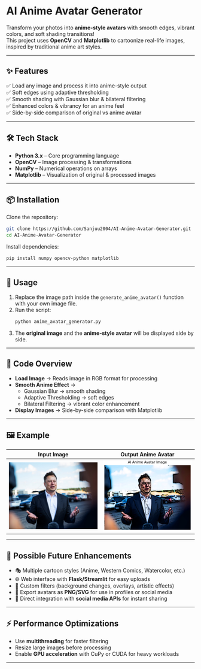 
#  AI Anime Avatar Generator  

Transform your photos into **anime-style avatars** with smooth edges, vibrant colors, and soft shading transitions!  
This project uses **OpenCV** and **Matplotlib** to cartoonize real-life images, inspired by traditional anime art styles.  

---

## ✨ Features  
✅ Load any image and process it into anime-style output  
✅ Soft edges using adaptive thresholding  
✅ Smooth shading with Gaussian blur & bilateral filtering  
✅ Enhanced colors & vibrancy for an anime feel  
✅ Side-by-side comparison of original vs anime avatar  

---

## 🛠️ Tech Stack  
- **Python 3.x** – Core programming language  
- **OpenCV** – Image processing & transformations  
- **NumPy** – Numerical operations on arrays  
- **Matplotlib** – Visualization of original & processed images  

---

## 📦 Installation  

Clone the repository:  
```bash
git clone https://github.com/Sanjuu2004/AI-Anime-Avatar-Generator.git
cd AI-Anime-Avatar-Generator
```

Install dependencies:  
```bash
pip install numpy opencv-python matplotlib
```

---

## 🚀 Usage  

1. Replace the image path inside the `generate_anime_avatar()` function with your own image file.  
2. Run the script:  
   ```bash
   python anime_avatar_generator.py
   ```  
3. The **original image** and the **anime-style avatar** will be displayed side by side.  

---

## 📂 Code Overview  

- **Load Image** → Reads image in RGB format for processing  
- **Smooth Anime Effect** →  
  - Gaussian Blur → smooth shading  
  - Adaptive Thresholding → soft edges  
  - Bilateral Filtering → vibrant color enhancement  
- **Display Images** → Side-by-side comparison with Matplotlib  

---

## 🖼️ Example  

| Input Image | Output Anime Avatar |
|-------------|----------------------|
| <img src="input.jpg" width="300"/> | <img src="output.png" width="300"/> |

---

## 🌟 Possible Future Enhancements  

- 🎭 Multiple cartoon styles (Anime, Western Comics, Watercolor, etc.)  
- 🌐 Web interface with **Flask/Streamlit** for easy uploads  
- 🎨 Custom filters (background changes, overlays, artistic effects)  
- 💾 Export avatars as **PNG/SVG** for use in profiles or social media  
- 📲 Direct integration with **social media APIs** for instant sharing  

---

## ⚡ Performance Optimizations  

- Use **multithreading** for faster filtering  
- Resize large images before processing  
- Enable **GPU acceleration** with CuPy or CUDA for heavy workloads  

---






